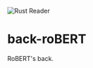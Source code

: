 ![Rust Reader](https://github.com/PetitRoBERT/back-roBERT/workflows/rust_reader/badge.svg)

# back-roBERT

RoBERT's back.
